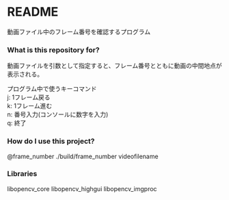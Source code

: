 # README #
動画ファイル中のフレーム番号を確認するプログラム

### What is this repository for? ###
動画ファイルを引数として指定すると、フレーム番号とともに動画の中間地点が表示される。

プログラム中で使うキーコマンド  
j:  1フレーム戻る  
k:  1フレーム進む  
n:  番号入力(コンソールに数字を入力)  
q:  終了  

### How do I use this project? ###
@frame_number ./build/frame_number videofilename

### Libraries ###
libopencv_core
libopencv_highgui
libopencv_imgproc
